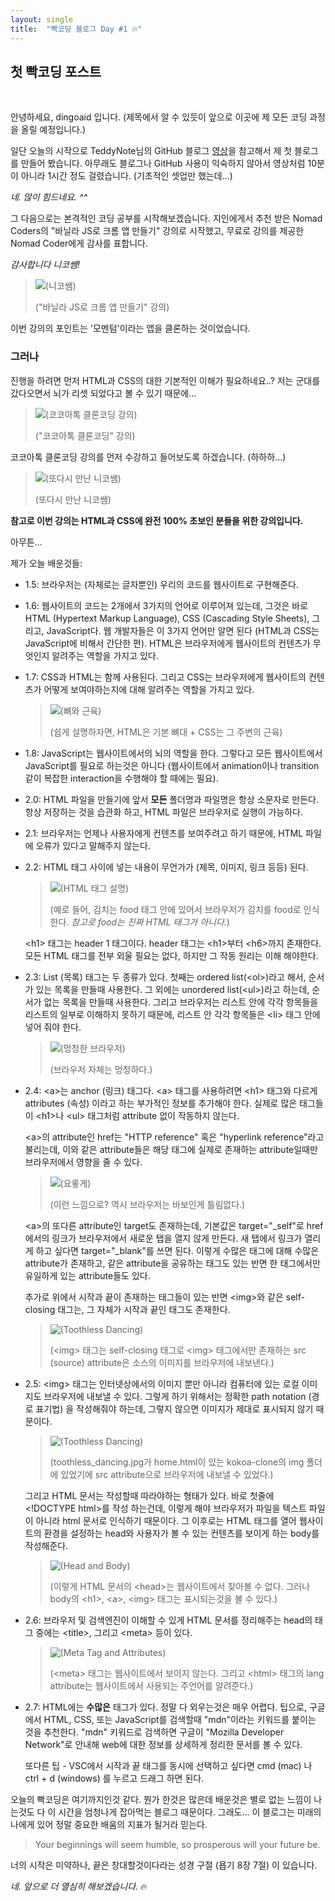 ```yaml
---
layout: single
title:  "빡코딩 블로그 Day #1 🔥"
---
```


## 첫 빡코딩 포스트
<br/>

안녕하세요, dingoaid 입니다.
(제목에서 알 수 있듯이 앞으로 이곳에 제 모든 코딩 과정을 올릴 예정입니다.)

일단 오늘의 시작으로 TeddyNote님의 GitHub 블로그 [영상](https://www.youtube.com/watch?v=ACzFIAOsfpM&list=LL&index=1)을 참고해서 제 첫 블로그를 만들어 봤습니다.
아무래도 블로그나 GitHub 사용이 익숙하지 않아서 영상처럼 10분이 아니라 1시간 정도 걸렸습니다.
(기초적인 셋업만 했는데...)

*네. 많이 힘드네요. ^^*

그 다음으로는 본격적인 코딩 공부를 시작해보겠습니다. 지인에게서 추천 받은 Nomad Coders의 "바닐라 JS로 크롬 앱 만들기" 강의로 시작했고, 무료로 강의를 제공한 Nomad Coder에게 감사를 표합니다.

*감사합니다 니코쌤!*

>![(니코쌤)](https://github.com/dingoaid/dingoaid.github.io/assets/107102476/1bc0ec5a-783e-4cf7-80b1-a15e7ec64a69)
>
>("바닐라 JS로 크롬 앱 만들기" 강의)

이번 강의의 포인트는 '모멘텀'이라는 앱을 클론하는 것이었습니다.

### 그러나 ###

진행을 하려면 먼저 HTML과 CSS의 대한 기본적인 이해가 필요하네요..? 저는 군대를 갔다오면서 뇌가 리셋 되었다고 볼 수 있기 때문에...

>![(코코아톡 클론코딩 강의)](https://github.com/dingoaid/dingoaid.github.io/assets/107102476/1ed559bb-6fa5-46d9-8fa7-fc488172d02b)
>
>("코코아톡 클론코딩" 강의)

코코아톡 클론코딩 강의를 먼저 수강하고 들어보도록 하겠습니다. (하하하...)

>![(또다시 만난 니코쌤)](https://github.com/dingoaid/dingoaid.github.io/assets/107102476/f35595af-c940-4db5-b49b-42a934d7e429)
>
>(또다시 만난 니코쌤)

**참고로 이번 강의는 HTML과 CSS에 완전 100% 초보인 분들을 위한 강의입니다.**

아무튼...

제가 오늘 배운것들:
- 1.5: 브라우저는 (자체로는 글자뿐인) 우리의 코드를 웹사이트로 구현해준다.
- 1.6: 웹사이트의 코드는 2개에서 3가지의 언어로 이루어져 있는데, 그것은 바로 HTML (Hypertext Markup Language), CSS (Cascading Style Sheets), 그리고, JavaScript다. 웹 개발자들은 이 3가지 언어만 알면 된다 (HTML과 CSS는 JavaScript에 비해서 간단한 편). HTML은 브라우저에게 웹사이트의 컨텐츠가 무엇인지 알려주는 역할을 가지고 있다.
- 1.7: CSS과 HTML는 함께 사용된다. 그리고 CSS는 브라우저에게 웹사이트의 컨텐츠가 어떻게 보여야하는지에 대해 알려주는 역할을 가지고 있다.
  
  >![(뼈와 근육)](https://github.com/dingoaid/dingoaid.github.io/assets/107102476/f5308f45-986d-43c2-a396-ea9f8e3afda6)
  >
  >(쉽게 설명하자면, HTML은 기본 뼈대 + CSS는 그 주변의 근육)
  
- 1.8: JavaScript는 웹사이트에서의 뇌의 역할을 한다. 그렇다고 모든 웹사이트에서 JavaScript를 필요로 하는것은 아니다 (웹사이트에서 animation이나 transition 같이 복잡한 interaction을 수행해야 할 때에는 필요).
- 2.0: HTML 파일을 만들기에 앞서 **모든** 폴더명과 파일명은 항상 소문자로 만든다. 항상 저장하는 것을 습관화 하고, HTML 파일은 브라우저로 실행이 가능하다. 
- 2.1: 브라우저는 언제나 사용자에게 컨텐츠를 보여주려고 하기 때문에, HTML 파일에 오류가 있다고 말해주지 않는다.
- 2.2: HTML 태그 사이에 넣는 내용이 무언가가 (제목, 이미지, 링크 등등) 된다.
  
  >![(HTML 태그 설명)](https://github.com/dingoaid/dingoaid.github.io/assets/107102476/d5a717af-e7cd-4364-8114-2adbb9cc89f2)
  >
  >(예로 들어, 김치는 food 태그 안에 있어서 브라우저가 김치를 food로 인식한다. *참고로 food는 진짜 HTML 태그가 아니다.*)

  \<h1\> 태그는 header 1 태그이다. header 태그는 \<h1\>부터 \<h6\>까지 존재한다. 모든 HTML 태그를 전부 외울 필요는 없다, 하지만 그 작동 원리는 이해 해야한다.
- 2.3: List (목록) 태그는 두 종류가 있다. 첫째는 ordered list(\<ol\>)라고 해서, 순서가 있는 목록을 만들때 사용한다. 그 외에는 unordered list(\<ul\>)라고 하는데, 순서가 없는 목록을 만들때 사용한다. 그리고 브라우저는 리스트 안에 각각 항목들을 리스트의 일부로 이해하지 못하기 때문에, 리스트 안 각각 항목들은 \<li\> 태그 안에 넣어 줘야 한다.
  
  >![(멍청한 브라우저)](https://github.com/dingoaid/dingoaid.github.io/assets/107102476/8512ea7e-cd2b-429c-a2b5-f8f688505c65)
  >
  >(브라우저 자체는 멍청하다.)

- 2.4: \<a\>는 anchor (링크) 태그다. \<a\> 태그를 사용하려면 \<h1\> 태그와 다르게 attributes (속성) 이라고 하는 부가적인 정보를 추가해야 한다. 실제로 많은 태그들이 \<h1\>나 \<ul\> 태그처럼 attribute 없이 작동하지 않는다.

  \<a\>의 attribute인 href는 "HTTP reference" 혹은 "hyperlink reference"라고 불리는데, 이와 같은 attribute들은 해당 태그에 실제로 존재하는 attribute일때만 브라우저에서 영향을 줄 수 있다.
  
  >![(요롷게)](https://github.com/dingoaid/dingoaid.github.io/assets/107102476/51e4a940-aca0-452d-a023-27fb22fa2fcc)
  >
  >(이런 느낌으로? 역시 브라우저는 바보인게 틀림없다.)

  \<a\>의 또다른 attribute인 target도 존재하는데, 기본값은 target="_self"로 href에서의 링크가 브라우저에서 새로운 탭을 열지 않게 만든다. 새 탭에서 링크가 열리게 하고 싶다면 target="_blank"를 쓰면 된다. 이렇게 수많은 태그에 대해 수많은 attribute가 존재하고, 같은 attribute을 공유하는 태그도 있는 반면 한 태그에서만 유일하게 있는 attribute들도 있다.

  추가로 위에서 시작과 끝이 존재하는 태그들이 있는 반면 \<img\>와 같은 self-closing 태그는, 그 자체가 시작과 끝인 태그도 존재한다.
  
  >![(Toothless Dancing)](https://github.com/dingoaid/dingoaid.github.io/assets/107102476/5c90250e-65ff-406d-970f-997bb7f35bad)
  >
  >(\<img\> 태그는 self-closing 태그로 \<img\> 태그에서만 존재하는 src (source) attribute은 소스의 이미지를 브라우저에 내보낸다.)

- 2.5: \<img\> 태그는 인터넷상에서의 이미지 뿐만 아니라 컴퓨터에 있는 로컬 이미지도 브라우저에 내보낼 수 있다. 그렇게 하기 위해서는 정확한 path notation (경로 표기법) 을 작성해줘야 하는데, 그렇지 않으면 이미지가 제대로 표시되지 않기 때문이다.
  
  >![(Toothless Dancing)](https://github.com/dingoaid/dingoaid.github.io/assets/107102476/5cdb6c33-2ac5-4cc1-aee4-767f041755b6)
  >
  >(toothless_dancing.jpg가 home.html이 있는 kokoa-clone의 img 폴더에 있었기에 src attribute으로 브라우저에 내보낼 수 있었다.)

  그리고 HTML 문서는 작성할때 따라야하는 형태가 있다. 바로 첫줄에 \<!DOCTYPE html\>를 작성 하는건데, 이렇게 해야 브라우저가 파일을 텍스트 파일이 아니라 html 문서로 인식하기 때문이다. 그 이후로는 HTML 태그를 열어 웹사이트의 환경을 설정하는 head와 사용자가 볼 수 있는 컨텐츠를 보이게 하는 body를 작성해준다.

  >![(Head and Body)](https://github.com/dingoaid/dingoaid.github.io/assets/107102476/ecddb77f-c3a6-4526-a1d6-85a138614743)
  >
  >(이렇게 HTML 문서의 \<head\>는 웹사이트에서 찾아볼 수 없다. 그러나 body의 \<h1\>, \<a\>, \<img\> 태그는 표시되는것을 볼 수 있다.)

- 2.6: 브라우저 및 검색엔진이 이해할 수 있게 HTML 문서를 정리해주는 head의 태그 중에는 \<title\>, 그리고 \<meta\> 등이 있다.

  >![(Meta Tag and Attributes)](https://github.com/dingoaid/dingoaid.github.io/assets/107102476/4cc3150c-14aa-4d74-b7a9-8763f9a8fcdf)
  >
  >(\<meta\> 태그는 웹사이트에서 보이지 않는다. 그리고 \<html\> 태그의 lang attribute는 웹사이트에서 사용되는 주언어를 알려준다.)

- 2.7: HTML에는 **수많은** 태그가 있다. 정말 다 외우는것은 매우 어렵다. 팁으로, 구글에서 HTML, CSS, 또는 JavaScript를 검색할때 "mdn"이라는 키워드를 붙이는 것을 추천한다. "mdn" 키워드로 검색하면 구글이 "Mozilla Developer Network"로 안내해 web에 대한 정보를  상세하게 정리한 문서를 볼 수 있다.

  또다른 팁 - VSC에서 시작과 끝 태그를 동시에 선택하고 싶다면 cmd (mac) 나 ctrl + d (windows) 를 누르고 드래그 하면 된다.

오늘의 빡코딩은 여기까지인것 같다. 뭔가 한것은 많은데 배운것은 별로 없는 느낌이 나는것도 다 이 시간을 엄청나게 잡아먹는 블로그 때문이다. 그래도... 이 블로그는 미래의 나에게 있어 정말 중요한 배움의 지표가 될거라 믿는다.

> Your beginnings will seem humble, so prosperous will your future be.

너의 시작은 미약하나, 끝은 창대할것이다라는 성경 구절 (욥기 8장 7절) 이 있습니다.

*네. 앞으로 더 열심히 해보겠습니다.* 🔥
